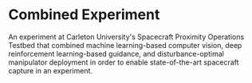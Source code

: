 # Combined Experiment
An experiment at Carleton University's Spacecraft Proximity Operations Testbed that combined machine learning-based computer vision, deep reinforcement learning-based guidance, and disturbance-optimal manipulator deployment in order to enable state-of-the-art spacecraft capture in an experiment.
